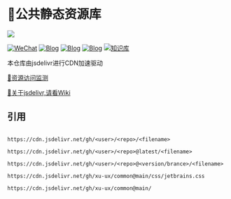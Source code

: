 # 🌌公共静态资源库

[![](https://data.jsdelivr.com/v1/package/gh/xu-ux/common/badge)](https://www.jsdelivr.com/package/gh/xu-ux/common)

[![WeChat](https://img.shields.io/badge/公众号-氘氚-brightgreen?logo=WeChat)](https://cdn.jsdelivr.net/gh/xu-ux/static/img/wxarticle/dao_chuan_official_accounts.png)
[![Blog](https://img.shields.io/badge/Blog-博客园-blue?logo=Blogger&logoColor=white)](https://www.cnblogs.com/xu-ux/)
[![Blog](https://img.shields.io/badge/Blog-CSDN-red?logo=Blogger&logoColor=red)](https://blog.csdn.net/qq_35341203)
[![Blog](https://img.shields.io/badge/MyBlog-Powered%20By%20Hexo-7FFFD4?logo=Blogger&logoColor=7FFFD4)](https://xu.vercel.app/)
[![知识库](https://img.shields.io/badge/Wiki-Powered%20By%20Vuepress-blue?logo=Wikipedia&logoColor=00BFFF)](https://xu-ux.github.io/notebook)

本仓库由jsdelivr进行CDN加速驱动

[🔗资源访问监测](https://www.jsdelivr.com/package/gh/xu-ux/common)

[📖关于jsdelivr,请看Wiki](https://github.com/xu-ux/common/wiki)

## 引用

```

https://cdn.jsdelivr.net/gh/<user>/<repo>/<filename>
  
https://cdn.jsdelivr.net/gh/<user>/<repo>@latest/<filename>
  
https://cdn.jsdelivr.net/gh/<user>/<repo>@<version/brance>/<filename>
  
https://cdn.jsdelivr.net/gh/xu-ux/common@main/css/jetbrains.css

```

```
https://cdn.jsdelivr.net/gh/xu-ux/common@main/
```
